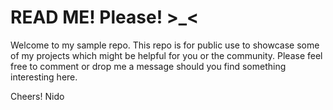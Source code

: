 # READ ME! Please! >_<
Welcome to my sample repo. This repo is for public use to showcase some of my projects which might be helpful for you or the community.
Please feel free to comment or drop me a message should you find something interesting here.


Cheers!
Nido
